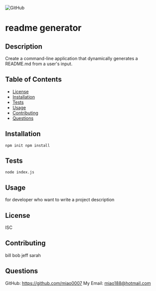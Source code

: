 
  ![GitHub](https://img.shields.io/badge/license-ISC-blue)
    
  # readme generator
  ## Description
  Create a command-line application that dynamically generates a README.md from a user's input.
  ## Table of Contents
  * [License](#license)
  * [Installation](#installation)
  * [Tests](#tests)
  * [Usage](#usage)
  * [Contributing](#contribution)
  * [Questions](#questions)
  ## Installation
  ``` npm init npm install ```
  ## Tests
  ``` node index.js ```
  ## Usage
  for developer who want to write a project description
  ## License
  ISC
  ## Contributing
  bill bob jeff sarah
  ## Questions
  GitHub: https://github.com/miao0007
  My Email:  miao188@hotmail.com
  